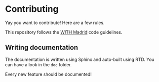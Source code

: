 # Contributing

Yay you want to contribute! Here are a few rules.

This repository follows the [WITH Madrid](https://code.with-madrid.com/) code 
guidelines.

## Writing documentation

The documentation is written using Sphinx and auto-built using RTD. You can
have a look in the `doc` folder.

Every new feature should be documented!
